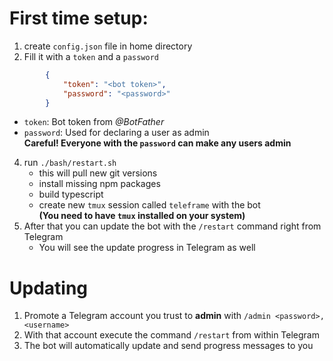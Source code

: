 # First time setup:

1. create `config.json` file in home directory
2. Fill it with a `token` and a `password`
```json
        {
            "token": "<bot token>",
            "password": "<password>"
        }
```
- `token`: Bot token from _@BotFather_ 
- `password`: Used for declaring a user as admin  
    **Careful! Everyone with the `password` can make any users admin**
4. run `./bash/restart.sh`  
    - this will pull new git versions
    - install missing npm packages
    - build typescript
    - create new `tmux` session called `teleframe` with the bot  
    **(You need to have `tmux` installed on your system)**
5. After that you can update the bot with the `/restart` command right from Telegram  
    - You will see the update progress in Telegram as well

# Updating

1. Promote a Telegram account you trust to **admin** with `/admin <password>, <username>` 
2. With that account execute the command `/restart` from within Telegram
3. The bot will automatically update and send progress messages to you
